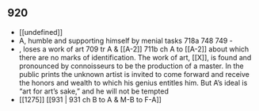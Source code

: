 ## 920
- [[undefined]] 
- A, humble and supporting himself by menial tasks 718a 748 749 -
- , loses a work of art 709 tr A &amp; [[A-2]] 711b ch A to [[A-2]] about which there are no marks of identification. The work of art, [[X]], is found and pronounced by connoisseurs to be the production of a master. In the public prints the unknown artist is invited to come forward and receive the honors and wealth to which his genius entitles him. But A’s ideal is “art for art’s sake,” and he will not be tempted
- [[1275]] [[931 | 931 ch B to A &amp; M-B to F-A]] 

